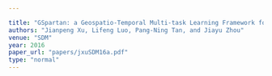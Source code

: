 ```yaml
---

title: "GSpartan: a Geospatio-Temporal Multi-task Learning Framework for Multi-location."
authors: "Jianpeng Xu, Lifeng Luo, Pang-Ning Tan, and Jiayu Zhou"
venue: "SDM"
year: 2016
paper_url: "papers/jxuSDM16a.pdf"
type: "normal"
---
```

